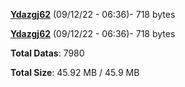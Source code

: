 [**Ydazgj62**](/data/Ydazgj62.txt) (09/12/22 - 06:36)- 718 bytes

[**Ydazgj62**](/data/Ydazgj62.txt) (09/12/22 - 06:36)- 718 bytes

**Total Datas**: 7980

**Total Size**: 45.92 MB / 45.9 MB